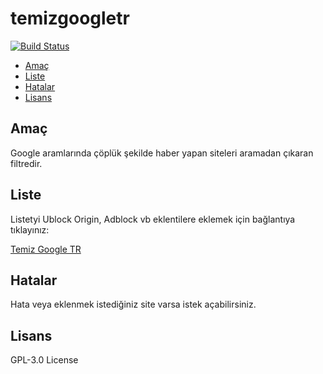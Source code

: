 # temizgoogletr

[![Build Status](https://travis-ci.com/muratbulat/temizgoogletr.svg?branch=main)](https://travis-ci.com/muratbulat/temizgoogletr)

-   [Amaç](#amac)
-   [Liste](#liste)
-   [Hatalar](#hatalar)
-   [Lisans](#lisans)

## Amaç

Google aramlarında çöplük şekilde haber yapan siteleri aramadan çıkaran filtredir.

## Liste

Listetyi Ublock Origin, Adblock vb eklentilere eklemek için bağlantıya tıklayınız: 

[Temiz Google TR](abp:subscribe?location=https://raw.githubusercontent.com/muratbulat/temizgoogletr/main/temizgoogletr.txt&title=TemizGoogleTR)

## Hatalar

Hata veya eklenmek istediğiniz site varsa istek açabilirsiniz.

## Lisans

GPL-3.0 License
